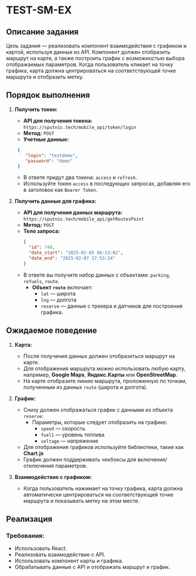 # TEST-SM-EX

## Описание задания

Цель задания — реализовать компонент взаимодействия с графиком и картой, используя данные из API. Компонент должен отобразить маршрут на карте, а также построить график с возможностью выбора отображаемых параметров. Когда пользователь кликает на точку графика, карта должна центрироваться на соответствующей точке маршрута и отобразить метку.

## Порядок выполнения

1. **Получить токен:**
   - **API для получения токена:** `https://sputnic.tech/mobile_api/token/login`
   - **Метод:** `POST`
   - **Учетные данные:**
    ```json
     {
        "login": "testdemo",
        "password": "demo"
     }
     ```
   - В ответе придут два токена: `access` и `refresh`.
   - Используйте токен `access` в последующих запросах, добавляя его в заголовок как `Bearer Token`.

2. **Получить данные для графика:**
   - **API для получения данных маршрута:** `https://sputnic.tech/mobile_api/getRoutesPoint`
   - **Метод:** `POST`
   - **Тело запроса:**
     ```json
     {
       "id": 740,
       "date_start": "2025-02-05 06:13:02",
       "date_end": "2025-02-07 17:53:24"
     }
     ```
   - В ответе вы получите набор данных с объектами: `parking`, `refuels`, `route`.
     - **Объект `route`** включает:
       - `lat` — широта
       - `lng` — долгота
       - `reserve` — данные с трекера и датчиков для построения графика.

## Ожидаемое поведение

1. **Карта:**
   - После получения данных должен отобразиться маршрут на карте.
   - Для отображения маршрута можно использовать любую карту, например, **Google Maps**, **Яндекс.Карты** или **OpenStreetMap**.
   - На карте отобразите линию маршрута, проложенную по точкам, полученным из данных `route` (широта и долгота).

2. **График:**
   - Снизу должен отображаться график с данными из объекта `reserve`:
     - Параметры, которые следует отобразить на графике:
       - `speed` — скорость
       - `fuel1` — уровень топлива
       - `voltage` — напряжение
   - Для отображения графиков используйте библиотеки, такие как **Chart.js**
   - График должен поддерживать чекбоксы для включения/отключения параметров.

3. **Взаимодействие с графиком:**
   - Когда пользователь нажимает на точку графика, карта должна автоматически центрироваться на соответствующей точке маршрута и показывать метку на этом месте.

## Реализация

### Требования:
- Использовать React.
- Реализовать взаимодействие с API.
- Использовать компонент карты и графика.
- Обрабатывать данные с API и отображать маршрут и график.

